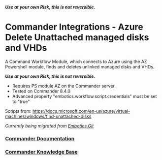 ***Use at your own Risk, this is not reversible.***

# Commander Integrations - Azure Delete Unattached managed disks and VHDs

A Command Workflow Module, which connects to Azure using the AZ Powershell module, finds and deletes unlinked managed disks and VHDs. 

***Use at your own Risk, this is not reversible.***
* Requires PS module AZ on the Commander server. 
* Tested on Commander 8.4.0
* Advanced property "embotics.workflow.script.credentials" must be set to "true"

Scripts from: https://docs.microsoft.com/en-us/azure/virtual-machines/windows/find-unattached-disks

*Currently being migrated from [Embotics Git](https://github.com/Embotics)*

### [Commander Documentation](https://docs.snowsoftware.com/commander/index.htm)

### [Commander Knowledge Base](https://community.snowsoftware.com/s/topic/0TO1r000000E5srGAC/commander?tabset-056aa=2)